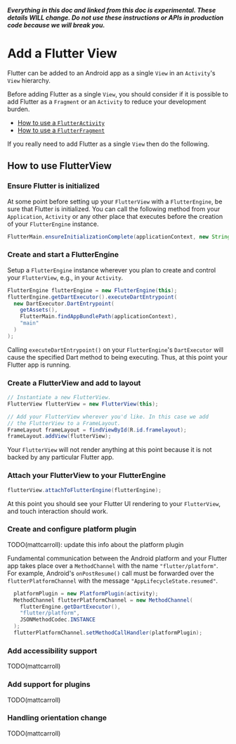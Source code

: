 _**Everything in this doc and linked from this doc is experimental. These details WILL change. Do not use these instructions or APIs in production code because we will break you.**_

# Add a Flutter View

Flutter can be added to an Android app as a single `View` in an `Activity`'s `View` hierarchy.

Before adding Flutter as a single `View`, you should consider if it is possible to add Flutter as a `Fragment` or an `Activity` to reduce your development burden. 

* [How to use a `FlutterActivity`](https://github.com/flutter/flutter/wiki/Experimental:-Add-Flutter-Activity)
* [How to use a `FlutterFragment`](https://github.com/flutter/flutter/wiki/Experimental:-Add-Flutter-Fragment)

If you really need to add Flutter as a single `View` then do the following.

## How to use FlutterView

### Ensure Flutter is initialized

At some point before setting up your `FlutterView` with a `FlutterEngine`, be sure that Flutter is initialized. You can call the following method from your `Application`, `Activity` or any other place that executes before the creation of your `FlutterEngine` instance.

```java
FlutterMain.ensureInitializationComplete(applicationContext, new String[]{});
```

### Create and start a FlutterEngine

Setup a `FlutterEngine` instance wherever you plan to create and control your `FlutterView`, e.g., in your `Activity`.

```java
FlutterEngine flutterEngine = new FlutterEngine(this);
flutterEngine.getDartExecutor().executeDartEntrypoint(
  new DartExecutor.DartEntrypoint(
    getAssets(),
    FlutterMain.findAppBundlePath(applicationContext),
    "main"
  )
);
```

Calling `executeDartEntrypoint()` on your `FlutterEngine`'s `DartExecutor` will cause the specified Dart method to being executing. Thus, at this point your Flutter app is running.

### Create a FlutterView and add to layout

```java
// Instantiate a new FlutterView.
FlutterView flutterView = new FlutterView(this);

// Add your FlutterView wherever you'd like. In this case we add
// the FlutterView to a FrameLayout.
FrameLayout frameLayout = findViewById(R.id.framelayout);
frameLayout.addView(flutterView);
```

Your `FlutterView` will not render anything at this point because it is not backed by any particular Flutter app.

### Attach your FlutterView to your FlutterEngine

```java
flutterView.attachToFlutterEngine(flutterEngine);
```

At this point you should see your Flutter UI rendering to your `FlutterView`, and touch interaction should work.

### Create and configure platform plugin

TODO(mattcarroll): update this info about the platform plugin

Fundamental communication between the Android platform and your Flutter app takes place over a `MethodChannel` with the name `"flutter/platform"`. For example, Android's `onPostResume()` call must be forwarded over the `flutterPlatformChannel` with the message `"AppLifecycleState.resumed"`.

```java
  platformPlugin = new PlatformPlugin(activity);
  MethodChannel flutterPlatformChannel = new MethodChannel(
    flutterEngine.getDartExecutor(),
    "flutter/platform",
    JSONMethodCodec.INSTANCE
  );
  flutterPlatformChannel.setMethodCallHandler(platformPlugin);
```

### Add accessibility support

TODO(mattcarroll)

### Add support for plugins

TODO(mattcarroll)

### Handling orientation change

TODO(mattcarroll)